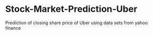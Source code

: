 # Stock-Market-Prediction-Uber
Prediction of closing share price of Uber using data sets from yahoo finance
